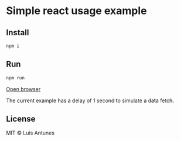 # Simple react usage example

## Install

```sh
npm i
```

## Run

```sh
npm run
```

[Open browser](http://localhost:1234)

The current example has a delay of 1 second to simulate a data fetch.

## License

MIT © Luís Antunes
